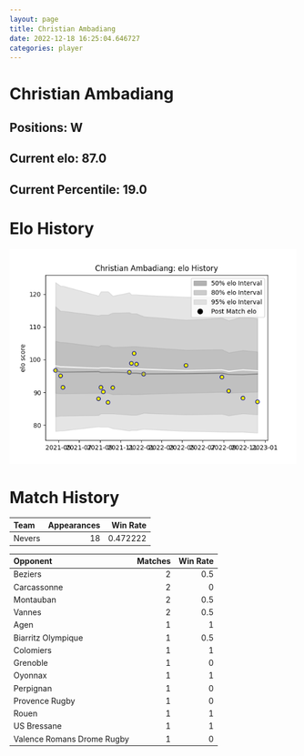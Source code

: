 ```yaml
---  
layout: page  
title: Christian Ambadiang  
date: 2022-12-18 16:25:04.646727  
categories: player  
---
```

# Christian Ambadiang

## Positions: W

## Current elo: 87.0

## Current Percentile: 19.0

# Elo History


![elo history](history_ChristianAmbadiang.png)
# Match History


| Team   |   Appearances |   Win Rate |
|:-------|--------------:|-----------:|
| Nevers |            18 |   0.472222 |

| Opponent                   |   Matches |   Win Rate |
|:---------------------------|----------:|-----------:|
| Beziers                    |         2 |        0.5 |
| Carcassonne                |         2 |        0   |
| Montauban                  |         2 |        0.5 |
| Vannes                     |         2 |        0.5 |
| Agen                       |         1 |        1   |
| Biarritz Olympique         |         1 |        0.5 |
| Colomiers                  |         1 |        1   |
| Grenoble                   |         1 |        0   |
| Oyonnax                    |         1 |        1   |
| Perpignan                  |         1 |        0   |
| Provence Rugby             |         1 |        0   |
| Rouen                      |         1 |        1   |
| US Bressane                |         1 |        1   |
| Valence Romans Drome Rugby |         1 |        0   |